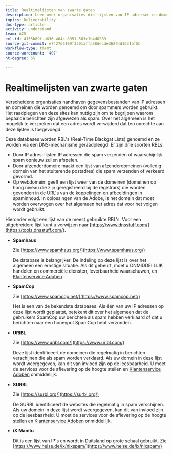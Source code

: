 ```yaml
---
title: Realtimelijsten van zwarte gaten
description: Leer over organisaties die lijsten van IP adressen en domeinen handhaven waarschijnlijk om door spammers worden gebruikt.
topics: Deliverability
doc-type: article
activity: understand
team: ACS
exl-id: 4155b89f-a636-404c-8951-563c1b4d0289
source-git-commit: e7427d6109f3201affa58decde36294d1631bf5b
workflow-type: tm+mt
source-wordcount: '407'
ht-degree: 6%

---
```


# Realtimelijsten van zwarte gaten

Verscheidene organisaties handhaven gegevensbestanden van IP adressen en domeinen die worden genoemd om door spammers worden gebruikt. Het raadplegen van deze sites kan nuttig zijn om te begrijpen waarom bepaalde berichten zijn afgewezen als spam. Over het algemeen is het mogelijk te verzoeken dat een adres wordt verwijderd dat ten onrechte aan deze lijsten is toegevoegd.

Deze databases worden RBL&#39;s (Real-Time Blackgat Lists) genoemd en ze worden via een DNS-mechanisme geraadpleegd. Er zijn drie soorten RBLs:

* Door IP adres: lijsten IP adressen die spam verzenden of waarschijnlijk spam opnieuw zullen afspelen.
* Door afzenderdomein: maakt een lijst van afzenderdomeinen (volledig domein van het stuiterende postadres) die spam verzenden of verkeerd gevormd.
* Op webdomein: geeft een lijst weer van de domeinen (domeinen op hoog niveau die zijn geregistreerd bij de registrars) die worden gevonden in de URL&#39;s van de koppelingen en afbeeldingen in spaminhoud. In oplossingen van de Adobe, is het domein dat moet worden overwogen over het algemeen het adres dat voor het volgen wordt gebruikt.

Hieronder volgt een lijst van de meest gebruikte RBL&#39;s. Voor een uitgebreidere lijst kunt u verwijzen naar [https://www.dnsstuff.com/](https://tools.dnsstuff.com/).

* **Spamhaus**

  Zie [https://www.spamhaus.org/](https://www.spamhaus.org/)

  De database is belangrijker. De indeling op deze lijst is over het algemeen een ernstige situatie. Als dit gebeurt, moet u ONMIDDELLIJK handelen en commerciële diensten, leverbaarheid waarschuwen, en [Klantenservice Adoben](https://helpx.adobe.com/nl/enterprise/admin-guide.html/enterprise/using/support-for-experience-cloud.ug.html).

* **SpamCop**

  Zie [https://www.spamcop.net/](https://www.spamcop.net/)

  Het is een van de bekendste databases. Als één van uw IP adressen op deze lijst wordt geplaatst, betekent dit over het algemeen dat de gebruikers SpamCop uw berichten als spam hebben verklaard of dat u berichten naar een honeypot SpamCop hebt verzonden.

* **URIBL**

  Zie [https://www.uribl.com/](https://www.uribl.com/)

  Deze lijst identificeert de domeinen die regelmatig in berichten verschijnen die als spam worden verklaard. Als uw domein in deze lijst wordt weergegeven, kan dit van invloed zijn op de leesbaarheid. U moet de services voor de aflevering op de hoogte stellen en [Klantenservice Adoben](https://helpx.adobe.com/nl/enterprise/admin-guide.html/enterprise/using/support-for-experience-cloud.ug.html) onmiddellijk.

* **SURBL**

  Zie [https://surbl.org/](https://surbl.org/)

  De SURBL identificeert de websites die regelmatig in spam verschijnen. Als uw domein in deze lijst wordt weergegeven, kan dit van invloed zijn op de leesbaarheid. U moet de services voor de aflevering op de hoogte stellen en [Klantenservice Adoben](https://helpx.adobe.com/nl/enterprise/admin-guide.html/enterprise/using/support-for-experience-cloud.ug.html) onmiddellijk.

* **iX Manitu**

  Dit is een lijst van IP&#39;s en wordt in Duitsland op grote schaal gebruikt. Zie [https://www.heise.de/ix/nixspam/](https://www.heise.de/ix/nixspam/)

<!--* SORBS

  [https://www.nl.sorbs.net](https://www.nl.sorbs.net) compiles a list of IP addresses that are reputed to be dynamic IP address (i.e. attributed temporarily to ISP subscribers) or "open relay" addresses. Certain domains check whether the IP address of a sender is not listed on this site before accepting email. Checking the IP addresses on this site can prove useful.-->
